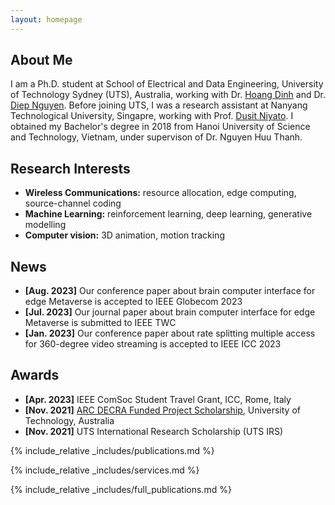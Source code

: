 ```yaml
---
layout: homepage
---
```


## About Me

I am a Ph.D. student at School of Electrical and Data Engineering, University of Technology Sydney (UTS), Australia, working with Dr. [Hoang Dinh](https://sites.google.com/view/dinh-thai-hoang/) and Dr. [Diep Nguyen](https://sites.google.com/view/diep-n-nguyen/). Before joining UTS, I was a research assistant at Nanyang Technological University, Singapre, working with Prof. [Dusit Niyato](https://personal.ntu.edu.sg/dniyato/). I obtained my Bachelor's degree in 2018 from Hanoi University of Science and Technology, Vietnam, under supervison of Dr. Nguyen Huu Thanh. 

## Research Interests

- **Wireless Communications:** resource allocation, edge computing, source-channel coding
- **Machine Learning:** reinforcement learning, deep learning, generative modelling
- **Computer vision:** 3D animation, motion tracking

## News

- **[Aug. 2023]** Our conference paper about brain computer interface for edge Metaverse is accepted to IEEE Globecom 2023
- **[Jul. 2023]** Our journal paper about brain computer interface for edge Metaverse is submitted to IEEE TWC
- **[Jan. 2023]** Our conference paper about rate splitting multiple access for 360-degree video streaming is accepted to IEEE ICC 2023

## Awards
- **[Apr. 2023]** IEEE ComSoc Student Travel Grant, ICC, Rome, Italy
- **[Nov. 2021]** [ARC DECRA Funded Project Scholarship](https://www.arc.gov.au/funding-research/funding-schemes/discovery-program/discovery-early-career-researcher-award-decra), University of Technology, Australia
- **[Nov. 2021]** UTS International Research Scholarship (UTS IRS)

{% include_relative _includes/publications.md %}

{% include_relative _includes/services.md %}

{% include_relative _includes/full_publications.md %}